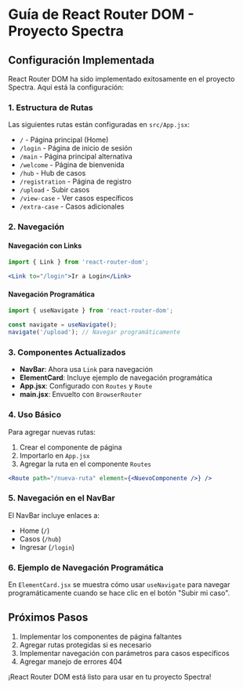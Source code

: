 # Guía de React Router DOM - Proyecto Spectra

## Configuración Implementada

React Router DOM ha sido implementado exitosamente en el proyecto Spectra. Aquí está la configuración:

### 1. Estructura de Rutas

Las siguientes rutas están configuradas en `src/App.jsx`:

- `/` - Página principal (Home)
- `/login` - Página de inicio de sesión
- `/main` - Página principal alternativa
- `/welcome` - Página de bienvenida
- `/hub` - Hub de casos
- `/registration` - Página de registro
- `/upload` - Subir casos
- `/view-case` - Ver casos específicos
- `/extra-case` - Casos adicionales

### 2. Navegación

#### Navegación con Links
```jsx
import { Link } from 'react-router-dom';

<Link to="/login">Ir a Login</Link>
```

#### Navegación Programática
```jsx
import { useNavigate } from 'react-router-dom';

const navigate = useNavigate();
navigate('/upload'); // Navegar programáticamente
```

### 3. Componentes Actualizados

- **NavBar**: Ahora usa `Link` para navegación
- **ElementCard**: Incluye ejemplo de navegación programática
- **App.jsx**: Configurado con `Routes` y `Route`
- **main.jsx**: Envuelto con `BrowserRouter`

### 4. Uso Básico

Para agregar nuevas rutas:

1. Crear el componente de página
2. Importarlo en `App.jsx`
3. Agregar la ruta en el componente `Routes`

```jsx
<Route path="/nueva-ruta" element={<NuevoComponente />} />
```

### 5. Navegación en el NavBar

El NavBar incluye enlaces a:
- Home (`/`)
- Casos (`/hub`)
- Ingresar (`/login`)

### 6. Ejemplo de Navegación Programática

En `ElementCard.jsx` se muestra cómo usar `useNavigate` para navegar programáticamente cuando se hace clic en el botón "Subir mi caso".

## Próximos Pasos

1. Implementar los componentes de página faltantes
2. Agregar rutas protegidas si es necesario
3. Implementar navegación con parámetros para casos específicos
4. Agregar manejo de errores 404

¡React Router DOM está listo para usar en tu proyecto Spectra!
